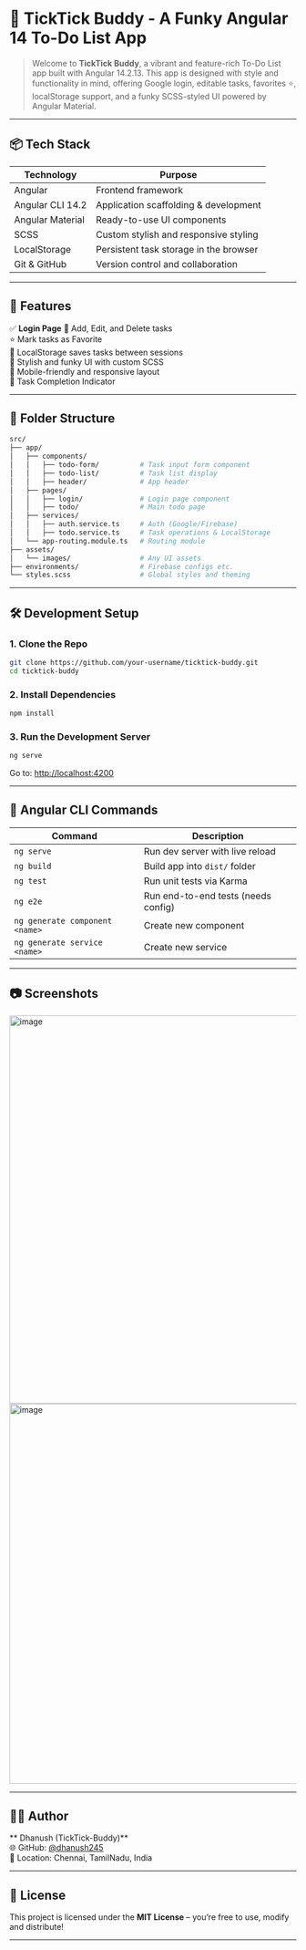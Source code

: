 # 🎯 TickTick Buddy - A Funky Angular 14 To-Do List App

> Welcome to **TickTick Buddy**, a vibrant and feature-rich To-Do List app built with Angular 14.2.13. This app is designed with style and functionality in mind, offering Google login, editable tasks, favorites ⭐, localStorage support, and a funky SCSS-styled UI powered by Angular Material.

---

## 📦 Tech Stack

| Technology       | Purpose                                   |
|------------------|--------------------------------------------|
| Angular          | Frontend framework                        |
| Angular CLI 14.2 | Application scaffolding & development     |
| Angular Material | Ready-to-use UI components                |
| SCSS             | Custom stylish and responsive styling     |
| LocalStorage     | Persistent task storage in the browser    |
| Git & GitHub     | Version control and collaboration         |

---

## 🚀 Features

✅ **Login Page** 
📝 Add, Edit, and Delete tasks  
⭐ Mark tasks as Favorite  
💾 LocalStorage saves tasks between sessions  
🎨 Stylish and funky UI with custom SCSS  
📱 Mobile-friendly and responsive layout  
🎯 Task Completion Indicator  

---

## 📁 Folder Structure

```bash
src/
├── app/
│   ├── components/
│   │   ├── todo-form/          # Task input form component
│   │   ├── todo-list/          # Task list display
│   │   ├── header/             # App header
│   ├── pages/
│   │   ├── login/              # Login page component
│   │   ├── todo/               # Main todo page
│   ├── services/
│   │   ├── auth.service.ts     # Auth (Google/Firebase)
│   │   ├── todo.service.ts     # Task operations & LocalStorage
│   └── app-routing.module.ts   # Routing module
├── assets/
│   └── images/                 # Any UI assets
├── environments/               # Firebase configs etc.
└── styles.scss                 # Global styles and theming
```

---

## 🛠️ Development Setup

### 1. Clone the Repo

```bash
git clone https://github.com/your-username/ticktick-buddy.git
cd ticktick-buddy
```

### 2. Install Dependencies

```bash
npm install
```

### 3. Run the Development Server

```bash
ng serve
```

Go to: [http://localhost:4200](http://localhost:4200)

---

## 📜 Angular CLI Commands

| Command                          | Description                            |
|----------------------------------|----------------------------------------|
| `ng serve`                       | Run dev server with live reload        |
| `ng build`                       | Build app into `dist/` folder          |
| `ng test`                        | Run unit tests via Karma               |
| `ng e2e`                         | Run end-to-end tests (needs config)    |
| `ng generate component <name>`   | Create new component                   |
| `ng generate service <name>`     | Create new service                     |

---

## 📷 Screenshots

<img width="1166" height="681" alt="image" src="https://github.com/user-attachments/assets/c2201e38-c0fd-4c9d-8b56-f1ac8e3291ca" />

<img width="1523" height="667" alt="image" src="https://github.com/user-attachments/assets/ea4c6747-82fa-471a-bdf5-37a8fac66bee" />







---

## 👨‍💻 Author

** Dhanush (TickTick-Buddy)**  
🌐 GitHub: [@dhanush245](https://github.com/dhanush245)  
📍 Location: Chennai, TamilNadu, India  

---

## 📃 License

This project is licensed under the **MIT License** – you’re free to use, modify and distribute!

---

